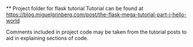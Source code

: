 ** Project folder for flask tutorial
Tutorial can be found at https://blog.miguelgrinberg.com/post/the-flask-mega-tutorial-part-i-hello-world

Comments included in project code may be taken from the tutorial posts to aid in explaining sections of code.
